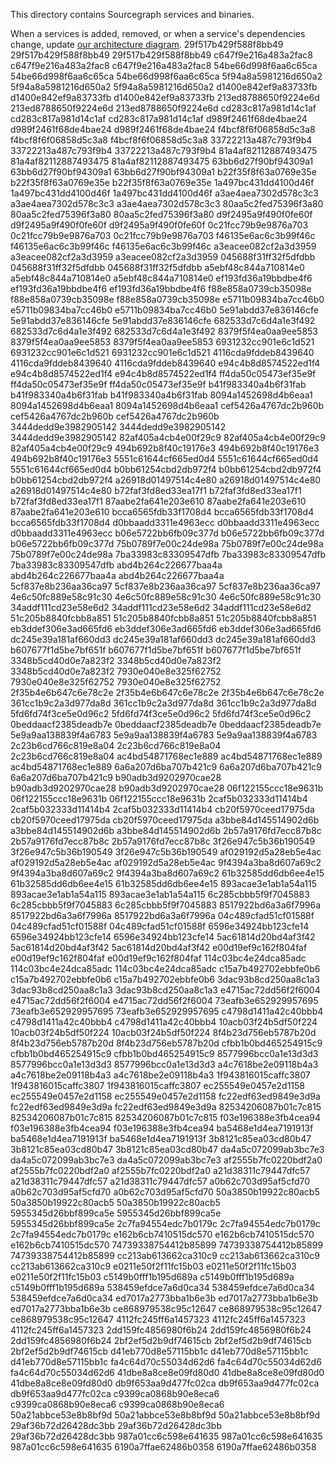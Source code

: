 This directory contains Sourcegraph services and binaries.

When a services is added, removed, or when a service's dependencies change, update [our architecture diagram](../doc/dev/background-information/architecture/index.md).
29f517b429f588f8bb49
29f517b429f588f8bb49
29f517b429f588f8bb49
c647f9e216a483a2fac8
c647f9e216a483a2fac8
c647f9e216a483a2fac8
54be66d998f6aa6c65ca
54be66d998f6aa6c65ca
54be66d998f6aa6c65ca
5f94a8a5981216d650a2
5f94a8a5981216d650a2
5f94a8a5981216d650a2
d1400e842ef9a83733fb
d1400e842ef9a83733fb
d1400e842ef9a83733fb
213ed8788650f9224e6d
213ed8788650f9224e6d
213ed8788650f9224e6d
cd283c817a981d14c1af
cd283c817a981d14c1af
cd283c817a981d14c1af
d989f2461f68de4bae24
d989f2461f68de4bae24
d989f2461f68de4bae24
f4bcf8f6f06858d5c3a8
f4bcf8f6f06858d5c3a8
f4bcf8f6f06858d5c3a8
33722213a487c793f9b4
33722213a487c793f9b4
33722213a487c793f9b4
81a4af82112887493475
81a4af82112887493475
81a4af82112887493475
63bb6d27f90bf94309a1
63bb6d27f90bf94309a1
63bb6d27f90bf94309a1
b22f35f8f63a0769e35e
b22f35f8f63a0769e35e
b22f35f8f63a0769e35e
1a497bc431dd4100d46f
1a497bc431dd4100d46f
1a497bc431dd4100d46f
a3ae4aea7302d578c3c3
a3ae4aea7302d578c3c3
a3ae4aea7302d578c3c3
80aa5c2fed75396f3a80
80aa5c2fed75396f3a80
80aa5c2fed75396f3a80
d9f2495a9f490f0fe60f
d9f2495a9f490f0fe60f
d9f2495a9f490f0fe60f
0c21fcc79b9e9876a703
0c21fcc79b9e9876a703
0c21fcc79b9e9876a703
f46135e6ac6c3b99f46c
f46135e6ac6c3b99f46c
f46135e6ac6c3b99f46c
a3eacee082cf2a3d3959
a3eacee082cf2a3d3959
a3eacee082cf2a3d3959
045688f31ff32f5dfdbb
045688f31ff32f5dfdbb
045688f31ff32f5dfdbb
a5ebf48c844a710814e0
a5ebf48c844a710814e0
a5ebf48c844a710814e0
ef193fd36a19bbdbe4f6
ef193fd36a19bbdbe4f6
ef193fd36a19bbdbe4f6
f88e858a0739cb35098e
f88e858a0739cb35098e
f88e858a0739cb35098e
e5711b09834ba7cc46b0
e5711b09834ba7cc46b0
e5711b09834ba7cc46b0
5e91abdd37e836146cfe
5e91abdd37e836146cfe
5e91abdd37e836146cfe
682533d7c6d4a1e3f492
682533d7c6d4a1e3f492
682533d7c6d4a1e3f492
8379f5f4ea0aa9ee5853
8379f5f4ea0aa9ee5853
8379f5f4ea0aa9ee5853
6931232cc901e6c1d521
6931232cc901e6c1d521
6931232cc901e6c1d521
4116cda9fddeb8439640
4116cda9fddeb8439640
4116cda9fddeb8439640
e94c4b8d8574522ed1f4
e94c4b8d8574522ed1f4
e94c4b8d8574522ed1f4
ff4da50c05473ef35e9f
ff4da50c05473ef35e9f
ff4da50c05473ef35e9f
b41f983340a4b6f31fab
b41f983340a4b6f31fab
b41f983340a4b6f31fab
8094a1452698d4b6eaa1
8094a1452698d4b6eaa1
8094a1452698d4b6eaa1
cef5426a4767dc2b960b
cef5426a4767dc2b960b
cef5426a4767dc2b960b
3444dedd9e3982905142
3444dedd9e3982905142
3444dedd9e3982905142
82af405a4cb4e00f29c9
82af405a4cb4e00f29c9
82af405a4cb4e00f29c9
494b692b8f40c19176e3
494b692b8f40c19176e3
494b692b8f40c19176e3
5551c61644cf665ed0d4
5551c61644cf665ed0d4
5551c61644cf665ed0d4
b0bb61254cbd2db972f4
b0bb61254cbd2db972f4
b0bb61254cbd2db972f4
a26918d01497514c4e80
a26918d01497514c4e80
a26918d01497514c4e80
b72faf3fd8ed33ea17f1
b72faf3fd8ed33ea17f1
b72faf3fd8ed33ea17f1
87aabe2fa641e203e610
87aabe2fa641e203e610
87aabe2fa641e203e610
bcca6565fdb33f1708d4
bcca6565fdb33f1708d4
bcca6565fdb33f1708d4
d0bbaadd3311e4963ecc
d0bbaadd3311e4963ecc
d0bbaadd3311e4963ecc
b06e5722bb6fb09c377d
b06e5722bb6fb09c377d
b06e5722bb6fb09c377d
75b0789f7e00c24de98a
75b0789f7e00c24de98a
75b0789f7e00c24de98a
7ba33983c83309547dfb
7ba33983c83309547dfb
7ba33983c83309547dfb
abd4b264c226677baa4a
abd4b264c226677baa4a
abd4b264c226677baa4a
5cf837e8b236aa36ca97
5cf837e8b236aa36ca97
5cf837e8b236aa36ca97
4e6c50fc889e58c91c30
4e6c50fc889e58c91c30
4e6c50fc889e58c91c30
34addf111cd23e58e6d2
34addf111cd23e58e6d2
34addf111cd23e58e6d2
51c205b8840fcbb8a851
51c205b8840fcbb8a851
51c205b8840fcbb8a851
eb3ddef306e3ad665fd6
eb3ddef306e3ad665fd6
eb3ddef306e3ad665fd6
dc245e39a181af660dd3
dc245e39a181af660dd3
dc245e39a181af660dd3
b607677f1d5be7bf651f
b607677f1d5be7bf651f
b607677f1d5be7bf651f
3348b5cd40d0e7a823f2
3348b5cd40d0e7a823f2
3348b5cd40d0e7a823f2
7930e040e8e325f62752
7930e040e8e325f62752
7930e040e8e325f62752
2f35b4e6b647c6e78c2e
2f35b4e6b647c6e78c2e
2f35b4e6b647c6e78c2e
361cc1b9c2a3d977da8d
361cc1b9c2a3d977da8d
361cc1b9c2a3d977da8d
5fd6fd74f3ce5e0d96c2
5fd6fd74f3ce5e0d96c2
5fd6fd74f3ce5e0d96c2
0beddaacf2385deadb7e
0beddaacf2385deadb7e
0beddaacf2385deadb7e
5e9a9aa138839f4a6783
5e9a9aa138839f4a6783
5e9a9aa138839f4a6783
2c23b6cd766c819e8a04
2c23b6cd766c819e8a04
2c23b6cd766c819e8a04
ac4bd54871768ec1e889
ac4bd54871768ec1e889
ac4bd54871768ec1e889
6a6a207d6ba707b421c9
6a6a207d6ba707b421c9
6a6a207d6ba707b421c9
b90adb3d9202970cae28
b90adb3d9202970cae28
b90adb3d9202970cae28
06f122155ccc18e9631b
06f122155ccc18e9631b
06f122155ccc18e9631b
2caf5b032333d11414b4
2caf5b032333d11414b4
2caf5b032333d11414b4
cb20f5970ceed17975da
cb20f5970ceed17975da
cb20f5970ceed17975da
a3bbe84d145514902d6b
a3bbe84d145514902d6b
a3bbe84d145514902d6b
2b57a9176fd7ecc87b8c
2b57a9176fd7ecc87b8c
2b57a9176fd7ecc87b8c
3f26e947c5b36b190549
3f26e947c5b36b190549
3f26e947c5b36b190549
af029192d5a28eb5e4ac
af029192d5a28eb5e4ac
af029192d5a28eb5e4ac
9f4394a3ba8d607a69c2
9f4394a3ba8d607a69c2
9f4394a3ba8d607a69c2
61b32585dd6db6ee4e15
61b32585dd6db6ee4e15
61b32585dd6db6ee4e15
893acae3e1ab1a54a115
893acae3e1ab1a54a115
893acae3e1ab1a54a115
6c285cbbb5f9f7045883
6c285cbbb5f9f7045883
6c285cbbb5f9f7045883
8517922bd6a3a6f7996a
8517922bd6a3a6f7996a
8517922bd6a3a6f7996a
04c489cfad51cf01588f
04c489cfad51cf01588f
04c489cfad51cf01588f
6596e34924bb123cfe14
6596e34924bb123cfe14
6596e34924bb123cfe14
5ac61814d20bd4af3f42
5ac61814d20bd4af3f42
5ac61814d20bd4af3f42
e00d19ef9c162f804faf
e00d19ef9c162f804faf
e00d19ef9c162f804faf
114c03bc4e24dca85adc
114c03bc4e24dca85adc
114c03bc4e24dca85adc
c15a7b492702ebbfe0b6
c15a7b492702ebbfe0b6
c15a7b492702ebbfe0b6
3dac93b8cd250aa8c1a3
3dac93b8cd250aa8c1a3
3dac93b8cd250aa8c1a3
e4715ac72dd56f2f6004
e4715ac72dd56f2f6004
e4715ac72dd56f2f6004
73eafb3e652929957695
73eafb3e652929957695
73eafb3e652929957695
c4798d1411a42c40bbb4
c4798d1411a42c40bbb4
c4798d1411a42c40bbb4
10acb03f24b5df50f224
10acb03f24b5df50f224
10acb03f24b5df50f224
8f4b23d756eb5787b20d
8f4b23d756eb5787b20d
8f4b23d756eb5787b20d
cfbb1b0bd465254915c9
cfbb1b0bd465254915c9
cfbb1b0bd465254915c9
8577996bcc0a1e13d3d3
8577996bcc0a1e13d3d3
8577996bcc0a1e13d3d3
a4c7618be2e09118b4a3
a4c7618be2e09118b4a3
a4c7618be2e09118b4a3
1f943816015caffc3807
1f943816015caffc3807
1f943816015caffc3807
ec255549e0457e2d1158
ec255549e0457e2d1158
ec255549e0457e2d1158
fc22edf63ed9849e3d9a
fc22edf63ed9849e3d9a
fc22edf63ed9849e3d9a
82534206087b01c7c815
82534206087b01c7c815
82534206087b01c7c815
f03e196388e3fb4cea94
f03e196388e3fb4cea94
f03e196388e3fb4cea94
ba5468e1d4ea7191913f
ba5468e1d4ea7191913f
ba5468e1d4ea7191913f
3b8121c85ea03cd80b47
3b8121c85ea03cd80b47
3b8121c85ea03cd80b47
da4a5c072099ab3bc7e3
da4a5c072099ab3bc7e3
da4a5c072099ab3bc7e3
af2555b7fc0220bdf2a0
af2555b7fc0220bdf2a0
af2555b7fc0220bdf2a0
a21d38311c79447dfc57
a21d38311c79447dfc57
a21d38311c79447dfc57
a0b62c703d95af5cfd70
a0b62c703d95af5cfd70
a0b62c703d95af5cfd70
50a3850b19922c80acb5
50a3850b19922c80acb5
50a3850b19922c80acb5
5955345d26bbf899ca5e
5955345d26bbf899ca5e
5955345d26bbf899ca5e
2c7fa94554edc7b0179c
2c7fa94554edc7b0179c
2c7fa94554edc7b0179c
e162b6cb7410515dc570
e162b6cb7410515dc570
e162b6cb7410515dc570
74739338754412b85899
74739338754412b85899
74739338754412b85899
cc213ab613662ca310c9
cc213ab613662ca310c9
cc213ab613662ca310c9
e0211e50f2f11fc15b03
e0211e50f2f11fc15b03
e0211e50f2f11fc15b03
c5149b0fff1b195d689a
c5149b0fff1b195d689a
c5149b0fff1b195d689a
538459efdce7a6d0ca34
538459efdce7a6d0ca34
538459efdce7a6d0ca34
ed7017a2773bba1b6e3b
ed7017a2773bba1b6e3b
ed7017a2773bba1b6e3b
ce868979538c95c12647
ce868979538c95c12647
ce868979538c95c12647
4112fc245ff6a1457323
4112fc245ff6a1457323
4112fc245ff6a1457323
2dd159fc4856980f6b24
2dd159fc4856980f6b24
2dd159fc4856980f6b24
2bf2ef5d2b9df74615cb
2bf2ef5d2b9df74615cb
2bf2ef5d2b9df74615cb
d41eb770d8e57115bb1c
d41eb770d8e57115bb1c
d41eb770d8e57115bb1c
fa4c64d70c55034d62d6
fa4c64d70c55034d62d6
fa4c64d70c55034d62d6
41dbe8a8ce8e09fd80d0
41dbe8a8ce8e09fd80d0
41dbe8a8ce8e09fd80d0
db9f653aa9d477fc02ca
db9f653aa9d477fc02ca
db9f653aa9d477fc02ca
c9399ca0868b90e8eca6
c9399ca0868b90e8eca6
c9399ca0868b90e8eca6
50a21abbce53e8b8bf9d
50a21abbce53e8b8bf9d
50a21abbce53e8b8bf9d
29af36b72d26428dc3bb
29af36b72d26428dc3bb
29af36b72d26428dc3bb
987a01cc6c598e641635
987a01cc6c598e641635
987a01cc6c598e641635
6190a7ffae62486b0358
6190a7ffae62486b0358
